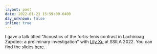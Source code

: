 ```yaml
---
layout: post
date: 2022-01-21 15:59:00-0400
day_unknown: false
inline: true
---
```


I gave a talk titled "Acoustics of the fortis-lenis contrast in Lachirioag Zapotec: a preliminary investigation" with [Lily Xu](https://sites.google.com/view/lilyxxu/) at SSILA 2022. You can find the slides <a href="/assets/pdf/ssila22_SCLZfortislenis.pdf" target="_new">here</a>.
